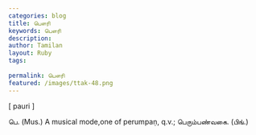 ```yaml
---
categories: blog
title: பௌரி
keywords: பௌரி
description: 
author: Tamilan
layout: Ruby
tags: 
 
permalink: பௌரி
featured: /images/ttak-48.png
---
```

  
[ pauri ]  
  
பெ. (Mus.) A musical mode,one of perumpaṇ, q.v.; பெரும்பண்வகை. (பிங்.)